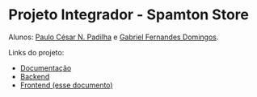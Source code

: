 # Projeto Integrador - Spamton Store

Alunos: [Paulo César N. Padilha](https://github.com/PauloK3tchup) e [Gabriel Fernandes Domingos](https://github.com/Brobss).

Links do projeto:

- [Documentação](https://github.com/PauloK3tchup/spamton-store-docs)
- [Backend]()
- [Frontend (esse documento)](https://github.com/PauloK3tchup/spamton-store-frontend)
